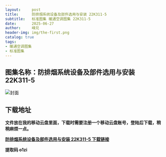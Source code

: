 ```yaml
---
layout:     post
title:      防排烟系统设备及部件选用与安装 22K311-5
subtitle:   标准图集 暖通空调图集 22K311-5
date:       2025-06-27
author:     峰兄
header-img: img/the-first.png
catalog: true
tags:
- 暖通空调图集
- 标准图集
---
```

## 图集名称：防排烟系统设备及部件选用与安装 22K311-5
![封面](https://pic1.imgdb.cn/item/685ded4b58cb8da5c874625d.jpg)


## 下载地址 ##
**文件放在我的移动云盘里面，下载时需要注册一个移动云盘账号，登陆后下载，稍稍麻烦一点。**  
  
[**防排烟系统设备及部件选用与安装 22K311-5  下载链接**](https://caiyun.139.com/w/i/2nQQV7SQmtuvb)


**提取码 o1zi**

